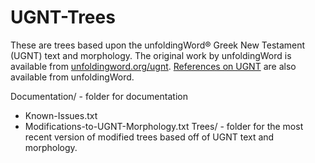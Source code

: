 # UGNT-Trees
These are trees based upon the unfoldingWord® Greek New Testament (UGNT) text and morphology. The original work by unfoldingWord is available from [unfoldingword.org/ugnt](https://www.unfoldingword.org/ugnt). [References on UGNT](https://www.unfoldingword.org/for-translators/content#UGNT) are also available from unfoldingWord.

Documentation/ - folder for documentation
  * Known-Issues.txt
  * Modifications-to-UGNT-Morphology.txt
Trees/ - folder for the most recent version of modified trees based off of UGNT text and morphology.
